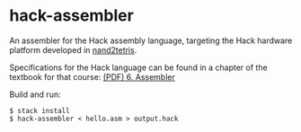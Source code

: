 hack-assembler
==============

An assembler for the Hack assembly language, targeting the Hack hardware 
platform developed in [nand2tetris](http://www.nand2tetris.org/).

Specifications for the Hack language can be found in a chapter of the textbook 
for that course: [(PDF) 6. Assembler](http://www.nand2tetris.org/chapters/chapter%2006.pdf)

Build and run:

    $ stack install
    $ hack-assembler < hello.asm > output.hack
